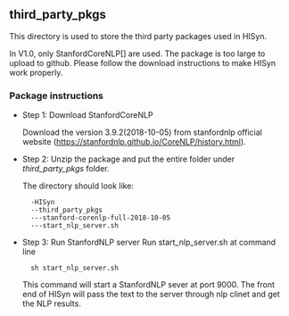 ## third_party_pkgs
This directory is used to store the third party packages used in HISyn.

In V1.0, only StanfordCoreNLP[] are used. The package is too large to upload to github. Please follow the download instructions to make HISyn work properly. 

### Package instructions

- Step 1: Download StanfordCoreNLP

   Download the version 3.9.2(2018-10-05) from stanfordnlp official website (https://stanfordnlp.github.io/CoreNLP/history.html).
   

- Step 2: Unzip the package and put the entire folder under *third_party_pkgs* folder.
   
   The directory should look like:
   
        -HISyn
        --third_party_pkgs
        ---stanford-corenlp-full-2018-10-05
        ---start_nlp_server.sh

- Step 3: Run StanfordNLP server
   Run start_nlp_server.sh at command line
   
        sh start_nlp_server.sh

   This command will start a StanfordNLP sever at port 9000. The front end of HISyn will pass the text to the server through nlp clinet and get the NLP results.
